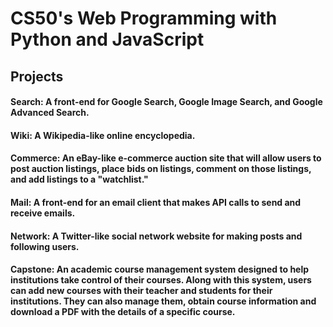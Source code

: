 # CS50's Web Programming with Python and JavaScript

## Projects

#### Search: A front-end for Google Search, Google Image Search, and Google Advanced Search.

#### Wiki: A Wikipedia-like online encyclopedia.

#### Commerce: An eBay-like e-commerce auction site that will allow users to post auction listings, place bids on listings, comment on those listings, and add listings to a "watchlist."

#### Mail: A front-end for an email client that makes API calls to send and receive emails.

#### Network: A Twitter-like social network website for making posts and following users.

#### Capstone: An academic course management system designed to help institutions take control of their courses. Along with this system, users can add new courses with their teacher and students for their institutions. They can also manage them, obtain course information and download a PDF with the details of a specific course.
